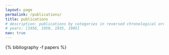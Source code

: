```yaml
---
layout: page
permalink: /publications/
title: publications
# description: publications by categories in reversed chronological order. generated by jekyll-scholar.
# years: [1956, 1950, 1935, 1905]
nav: true
---
```


<div class="publications">

{% bibliography -f papers %}

</div>
